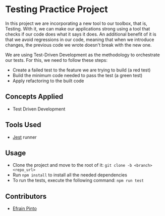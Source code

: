 # Testing Practice Project

In this project we are incorporating a new tool to our toolbox, that is, Testing. With it, we can make our applications strong using a tool that checks if our code does what it says it does. An additional benefit of it is that we avoid regressions in our code, meaning that when we introduce changes, the previous code we wrote doesn't break with the new one.

We are using Test-Driven Development as the methodology to orchestrate our tests. For this, we need to follow these steps:
* Create a failed test to the feature we are trying to build (a red test)
* Build the minimum code needed to pass the test (a green test)
* Apply refactoring to the built code

## Concepts Applied
* Test Driven Development

## Tools Used
* [Jest](https://jestjs.io/en/) runner

## Usage

- Clone the project and move to the root of it: `git clone -b <branch> <repo_url>`
- Run `npm install` to install all the needed dependencies
- To run the tests, execute the following command: `npm run test`

## Contributors

- [Efrain Pinto](https://github.com/efrapp)
